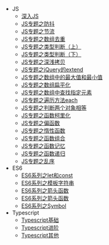- JS
  - [深入JS](/JS/js-basic.md)
  - [JS专题之防抖](/JS/js-special-debounce.md)
  - [JS专题之节流](/JS/js-special-throttle.md)
  - [JS专题之数组去重](/JS/js-special-array-unique.md)
  - [JS专题之类型判断（上）](/JS/js-special-type-judge1.md)
  - [JS专题之类型判断（下）](/JS/js-special-type-judge2.md)
  - [JS专题之深浅拷贝](/JS/js-special-deepCopy.md)
  - [JS专题之jQuery的extend](/JS/js-special-jq-extend.md)
  - [JS专题之数组中的最大值和最小值](/JS/js-special-array-max-min.md)
  - [JS专题之数组扁平化](/JS/js-special-array-flatten.md)
  - [JS专题之数组中查找指定元素](/JS/js-special-array-element.md)
  - [JS专题之遍历方法each](/JS/js-special-traverse-each.md)
  - [JS专题之判断两个对象相等](/JS/js-special-object-eq.md)
  - [JS专题之函数柯里化](/JS/js-special-function-curry.md)
  - [JS专题之偏函数](/JS/js-special-partial-function.md)
  - [JS专题之惰性函数](/JS/js-special-dx-function.md)
  - [JS专题之函数组合](/JS/js-special-function-compose.md)
  - [JS专题之函数记忆](/JS/js-special-function-memorize.md)
  - [JS专题之函数递归](/JS/js-special-function-recursion.md)
  - [JS专题之乱序](/JS/js-special-out-of-order.md)
- ES6
  - [ES6系列之let和const](/JS/es6-let-const.md)  
  - [ES6系列之模板字符串](/JS/es6-string-template.md)  
  - [ES6系列之箭头函数](/JS/es6-arrow-function.md)  
  - [ES6系列之箭头函数](/JS/es6-arrow-function.md)  
  - [ES6系列之Symbol](/JS/es6-symbol.md)  
- Typescript  
  - [Typescript基础](/JS/ts-basic.md)
  - [Typescript进阶](/JS/ts-advance.md)
  - [Typescript其他](/JS/ts-other.md)